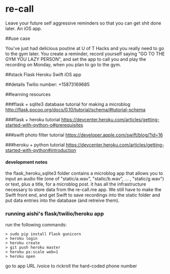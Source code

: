 # re-call
Leave your future self aggressive reminders so that you can get shit done later. An iOS app.

##use case

You've just had delicious poutine at U of T Hacks and you really need to go to the gym later. You create a reminder, record yourself saying "GO TO THE GYM YOU LAZY PERSON", and set the app to call you and play the recording on Monday, when you plan to go to the gym.

##stack
Flask
Heroku
Swift iOS app

##details
Twilio number: +15873169685

##learning resources

###flask + sqlite3 database tutorial for making a microblog
http://flask.pocoo.org/docs/0.10/tutorial/schema/#tutorial-schema

###flask + heroku tutorial
https://devcenter.heroku.com/articles/getting-started-with-python-o#prerequisites

###swift photo filter tutorial
https://developer.apple.com/swift/blog/?id=16

###heroku + python tutorial
https://devcenter.heroku.com/articles/getting-started-with-python#introduction


#### development notes
the flask\_heroku_sqlite3 folder contains a microblog app that allows you to input an audio file (one of "static/a.wav", "static/b.wav", ... , "static/g.wav") or text, plus a title, for a microblog post. it has all the infrastructure necessary to store data from the re-call.me app. We still have to make the Swift front end, and get Swift to save recordings into the static folder and put data entries into the database (and retreive them).

### running aishi's flask/twilio/heroku app
run the following commands:

```
> sudo pip install Flask gunicorn
> heroku login
> heroku create
> git push heroku master
> heroku ps:scale web=1
> heroku open
```

go to app URL /voice to rickroll the hard-coded phone number
